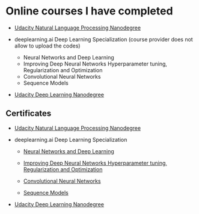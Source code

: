 # Online courses I have completed

* [Udacity Natural Language Processing Nanodegree](https://github.com/vgkortsas/Online_courses/tree/master/Udacity_Natural_Language_Processing_Nanodegree)

* deeplearning.ai Deep Learning Specialization (course provider does not allow to upload the codes)
     * Neural Networks and Deep Learning
     * Improving Deep Neural Networks Hyperparameter tuning, Regularization and Optimization
     * Convolutional Neural Networks
     * Sequence Models


* [Udacity Deep Learning Nanodegree](https://github.com/vgkortsas/Online_courses/tree/master/Udacity_Deep_Learning_Nanodegree)

## Certificates

* [Udacity Natural Language Processing Nanodegree](https://github.com/vgkortsas/Online_courses/blob/master/Certificates/Udacity%20NLP%20graduation%20certificate.pdf)

* deeplearning.ai Deep Learning Specialization 

	* [Neural Networks and Deep Learning](https://github.com/vgkortsas/Online_courses/blob/master/Certificates/Neural%20Networks%20and%20Deep%20Learning%20certificate.pdf)

	* [Improving Deep Neural Networks Hyperparameter tuning, Regularization and Optimization](https://github.com/vgkortsas/Online_courses/blob/master/Certificates/Improving%20Deep%20Neural%20Networks%20Hyperparameter%20tuning%2C%20Regularization%20and%20Optimization%20certificate.pdf)

	* [Convolutional Neural Networks](https://github.com/vgkortsas/Online_courses/blob/master/Certificates/Convolutional%20Neural%20Networks%20Certificate.pdf)

	* [Sequence Models](https://github.com/vgkortsas/Online_courses/blob/master/Certificates/Sequence%20Models%20Coursera%20certificate.pdf)

* [Udacity Deep Learning Nanodegree](https://github.com/vgkortsas/Online_courses/blob/master/Certificates/Udacity%20DL%20graduation%20certificate.pdf)



